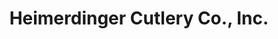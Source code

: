 ---
title: "Heimerdinger Cutlery Co., Inc."
url: /st-matthews/heimerdinger-cutlery-co-inc/
shop: Allgemein
---